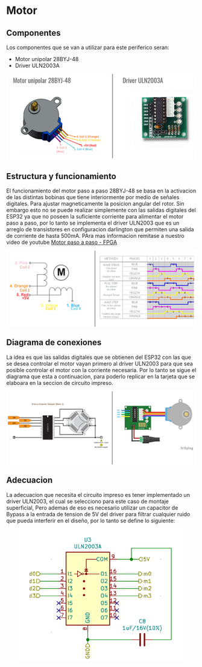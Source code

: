 
# Motor
## Componentes
Los componentes que se van a utilizar para este periferico seran:

- Motor unipolar 28BYJ-48
- Driver ULN2003A

<p align="center">
  <img src="/Perifericos/Motor/componentesMotor.png" align="center" width = 850>
</p>

## Estructura y funcionamiento
El funcionamiento del motor paso a paso 28BYJ-48 se basa en la activacion de las distintas bobinas que tiene interiormente por medio de señales digitales. Para ajustar magneticamente la posicion angular del rotor. Sin embargo esto no se puede realizar simplemente con las salidas digitales del ESP32 ya que no poseen la suficiente corriente para alimentar el motor paso a paso, por lo tanto se implementa el driver ULN2003 que es un arreglo de transistores en configuracion darlington que permiten una salida de corriente de hasta 500mA. PAra mas informacion remitase a nuestro video de youtube [Motor paso a paso - FPGA](https://www.youtube.com/watch?v=wyz6QGYnmfk)

<p align="center">
  <img src="/Perifericos/Motor/estyfuncMotor.png" align="center" width = 850>
</p>

## Diagrama de conexiones
La idea es que las salidas digitales que se obtienen del ESP32 con las que se desea controlar el motor vayan primero al driver ULN2003 para que sea posible controlar el motor con la corriente necesaria. Por lo tanto se sigue el diagrama que esta a continuacion, para poderlo replicar en la tarjeta que se elaboara en la seccion de circuito impreso.

<p align="center">
  <img src="/Perifericos/Motor/conexionesMotor.png" align="center" width = 850>
</p>

## Adecuacion
La adecuacion que necesita el circuito impreso es tener implementado un driver ULN2003, el cual se selecciono para este caso de montaje superficial, Pero ademas de eso es necesario utilizar un capacitor de Bypass a la entrada de tension de 5V del driver para filtrar cualquier ruido que pueda interferir en el diseño, por lo tanto se define lo siguiente:

<p align="center">
  <img src="/Perifericos/Motor/uln2003.png" align="center" width = 450>
</p>
